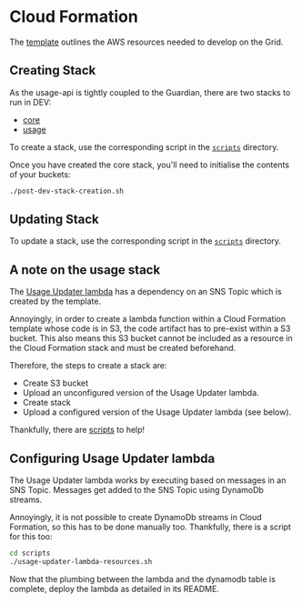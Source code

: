 # Cloud Formation

The [template](./dev-template.json) outlines the AWS resources needed to develop on the Grid.

## Creating Stack

As the usage-api is tightly coupled to the Guardian, there are two stacks to run in DEV:
- [core](./dev-template.json)
- [usage](./usage-template.json)

To create a stack, use the corresponding script in the [`scripts`](./scripts/) directory.

Once you have created the core stack, you'll need to initialise the contents of your buckets:

```sh
./post-dev-stack-creation.sh
```

## Updating Stack

To update a stack, use the corresponding script in the [`scripts`](./scripts/) directory.


## A note on the usage stack

The [Usage Updater lambda](../usage-updater) has a dependency on an SNS Topic which is created by the template.

Annoyingly, in order to create a lambda function within a Cloud Formation template whose code is in S3, the code artifact has to pre-exist within a S3 bucket.
This also means this S3 bucket cannot be included as a resource in the Cloud Formation stack and must be created beforehand.

Therefore, the steps to create a stack are:
 - Create S3 bucket
 - Upload an unconfigured version of the Usage Updater lambda.
 - Create stack
 - Upload a configured version of the Usage Updater lambda (see below).

Thankfully, there are [scripts](./scripts/) to help!

## Configuring Usage Updater lambda

The Usage Updater lambda works by executing based on messages in an SNS Topic. Messages get added to the SNS Topic using DynamoDb streams.

Annoyingly, it is not possible to create DynamoDb streams in Cloud Formation, so this has to be done manually too. Thankfully, there is a script for this too:

```sh
cd scripts
./usage-updater-lambda-resources.sh
```

Now that the plumbing between the lambda and the dynamodb table is complete, deploy the lambda as detailed in its README.
